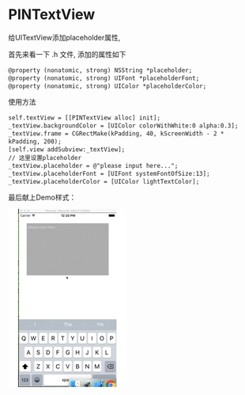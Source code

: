 # PINTextView

给UITextView添加placeholder属性,

首先来看一下 .h 文件, 添加的属性如下
```
@property (nonatomic, strong) NSString *placeholder;
@property (nonatomic, strong) UIFont *placeholderFont;
@property (nonatomic, strong) UIColor *placeholderColor;
```

使用方法
```
self.textView = [[PINTextView alloc] init];
_textView.backgroundColor = [UIColor colorWithWhite:0 alpha:0.3];
_textView.frame = CGRectMake(kPadding, 40, kScreenWidth - 2 * kPadding, 200);
[self.view addSubview:_textView];
// 这里设置placeholder
_textView.placeholder = @"please input here...";
_textView.placeholderFont = [UIFont systemFontOfSize:13];
_textView.placeholderColor = [UIColor lightTextColor];

```

最后献上Demo样式：

![text.gif](text.gif)